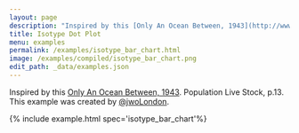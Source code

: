 ```yaml
---
layout: page
description: "Inspired by this [Only An Ocean Between, 1943](http://www.thomwhite.co.uk/?p=1303). Population Live Stock, p.13. This example was created by [@jwoLondon](https://github.com/jwoLondon)."
title: Isotype Dot Plot
menu: examples
permalink: /examples/isotype_bar_chart.html
image: /examples/compiled/isotype_bar_chart.png
edit_path: _data/examples.json
---
```


Inspired by this [Only An Ocean Between, 1943](http://www.thomwhite.co.uk/?p=1303). Population Live Stock, p.13. This example was created by [@jwoLondon](https://github.com/jwoLondon).

{% include example.html spec='isotype_bar_chart'%}
